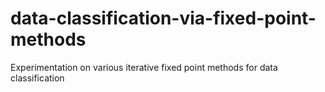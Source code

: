 # data-classification-via-fixed-point-methods
Experimentation on various iterative fixed point methods for data classification
